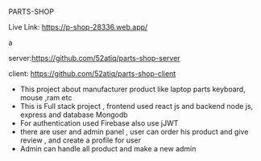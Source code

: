 PARTS-SHOP

Live Link: https://p-shop-28336.web.app/

a

server:https://github.com/52atiq/parts-shop-server


client: https://github.com/52atiq/parts-shop-client

<ul>
<li>This project about manufacturer product  like laptop parts keyboard, mouse ,ram etc</li>
<li> This is Full stack project , frontend used react js and backend node js, express and database Mongodb </li>
<li>For authentication used Firebase also use jJWT   </li>
<li> there are user and admin panel , user can order his product  and give review , and create a profile for user </li>
<li> Admin can handle all product and make a new admin</li>
</ul>